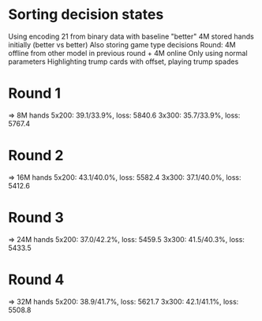 # Sorting decision states
Using encoding 21 from binary data with baseline "better"
4M stored hands initially (better vs better)
Also storing game type decisions
Round: 4M offline from other model in previous round + 4M online
Only using normal parameters
Highlighting trump cards with offset, playing trump spades

# Round 1
=> 8M hands
5x200: 39.1/33.9%, loss: 5840.6
3x300: 35.7/33.9%, loss: 5767.4

# Round 2
=> 16M hands
5x200: 43.1/40.0%, loss: 5582.4
3x300: 37.1/40.0%, loss: 5412.6

# Round 3
=> 24M hands
5x200: 37.0/42.2%, loss: 5459.5
3x300: 41.5/40.3%, loss: 5433.5

# Round 4
=> 32M hands
5x200: 38.9/41.7%, loss: 5621.7
3x300: 42.1/41.1%, loss: 5508.8

